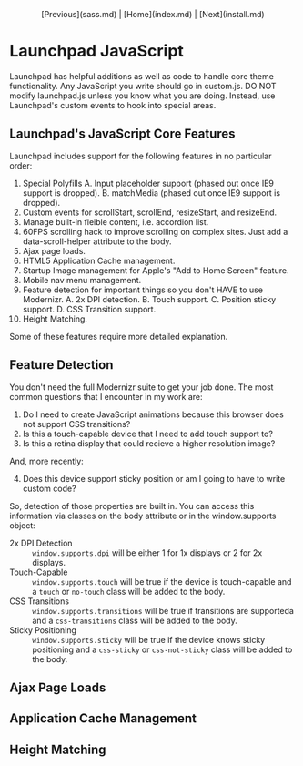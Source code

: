 <center>[Previous](sass.md) | [Home](index.md) | [Next](install.md)</center>

Launchpad JavaScript
====================

Launchpad has helpful additions as well as code to handle core theme functionality.  Any JavaScript you write should go in custom.js.  DO NOT modify launchpad.js unless you know what you are doing.  Instead, use Launchpad's custom events to hook into special areas.

## Launchpad's JavaScript Core Features

Launchpad includes support for the following features in no particular order:

1. Special Polyfills
   A. Input placeholder support (phased out once IE9 support is dropped).
   B. matchMedia  (phased out once IE9 support is dropped).
2. Custom events for scrollStart, scrollEnd, resizeStart, and resizeEnd.
3. Manage built-in fleible content, i.e. accordion list.
4. 60FPS scrolling hack to improve scrolling on complex sites.  Just add a data-scroll-helper attribute to the body.
5. Ajax page loads.
6. HTML5 Application Cache management.
7. Startup Image management for Apple's "Add to Home Screen" feature.
8. Mobile nav menu management.
9. Feature detection for important things so you don't HAVE to use Modernizr.
   A. 2x DPI detection.
   B. Touch support.
   C. Position sticky support.
   D. CSS Transition support.
10. Height Matching.

Some of these features require more detailed explanation.

## Feature Detection

You don't need the full Modernizr suite to get your job done.  The most common questions that I encounter in my work are:

1. Do I need to create JavaScript animations because this browser does not support CSS transitions?
2. Is this a touch-capable device that I need to add touch support to?
3. Is this a retina display that could recieve a higher resolution image?

And, more recently:

4. Does this device support sticky position or am I going to have to write custom code?

So, detection of those properties are built in.  You can access this information via classes on the body attribute or in the window.supports object:

<dl>
	<dt>2x DPI Detection</dt>
	<dd><code>window.supports.dpi</code> will be either 1 for 1x displays or 2 for 2x displays.</dd>
	<dt>Touch-Capable</dt>
	<dd><code>window.supports.touch</code> will be true if the device is touch-capable and a <code>touch</code> or <code>no-touch</code> class will be added to the body.</dd>
	<dt>CSS Transitions</dt>
	<dd><code>window.supports.transitions</code> will be true if transitions are supporteda and a <code>css-transitions</code> class will be added to the body.</dd>
	<dt>Sticky Positioning</dt>
	<dd><code>window.supports.sticky</code> will be true if the device knows sticky positioning and a <code>css-sticky</code> or <code>css-not-sticky</code> class will be added to the body.</dd>
</dl>

## Ajax Page Loads

## Application Cache Management

## Height Matching

